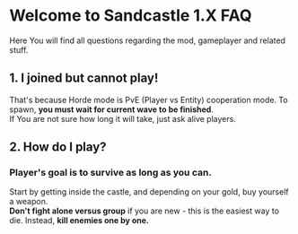 # Welcome to Sandcastle 1.X FAQ

Here You will find all questions regarding the mod, gameplayer and related stuff.

## 1. I joined but cannot play!

That's because Horde mode is PvE (Player vs Entity) cooperation mode.
To spawn, <b> you must wait for current wave to be finished</b>. \
If You are not sure how long it will take, just ask alive players.


## 2. How do I play?

### Player's goal is to survive as long as you can.
Start by getting inside the castle, and depending on your gold, buy yourself a weapon. \
<b>Don't fight alone versus group</b> if you are new - this is the easiest way to die. Instead, <b>kill enemies one by one.</b>

